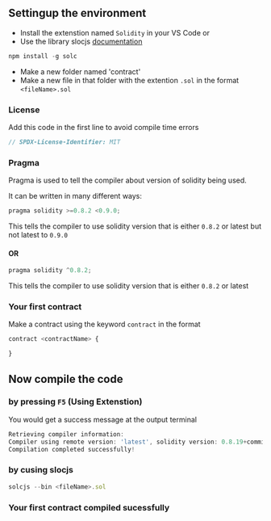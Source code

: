 
## Settingup the environment

* Install the extenstion named `Solidity` in your VS Code
or
* Use the library slocjs [documentation](https://github.com/ethereum/solc-js)
```javascript
npm install -g solc
```
* Make a new folder named 'contract'
* Make a new file in that folder with the extention `.sol` in the format `<fileName>.sol`

### License

Add this code in the first line to avoid compile time errors

```javascript
// SPDX-License-Identifier: MIT
```

### Pragma

Pragma is used to tell the compiler about version of solidity being used.

It can be written in many different ways:

```javascript
pragma solidity >=0.8.2 <0.9.0;
```

This tells the compiler to use solidity version that is either `0.8.2` or latest but not latest to `0.9.0`

#### OR

```javascript
pragma solidity ^0.8.2;
```

This tells the compiler to use solidity version that is either `0.8.2` or latest

### Your first contract

Make a contract using the keyword `contract` in the format
```javascript
contract <contractName> {

}
```

## Now compile the code 

### by pressing `F5` (Using Extenstion)

You would get a success message at the output terminal
```javascript
Retrieving compiler information:
Compiler using remote version: 'latest', solidity version: 0.8.19+commit.7dd6d404.Emscripten.clang
Compilation completed successfully!
```
### by cusing slocjs
```javascript
solcjs --bin <fileName>.sol
```
### Your first contract compiled sucessfully